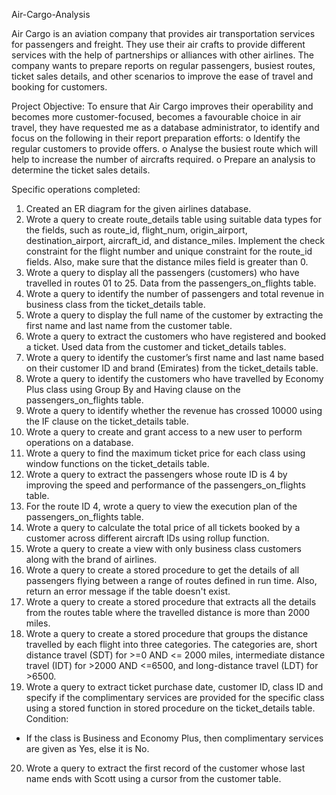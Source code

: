 Air-Cargo-Analysis

Air Cargo is an aviation company that provides air transportation services for passengers and freight. They use their air crafts to provide different services with the help of partnerships or alliances with other airlines. The company wants to prepare reports on regular passengers, busiest routes, ticket sales details, and other scenarios to improve the ease of travel and booking for customers.

Project Objective:
To ensure that Air Cargo improves their operability and becomes more customer-focused, becomes a favourable choice in air travel, they have requested me as a database administrator, to identify and focus on the following in their report preparation efforts:
o	Identify the regular customers to provide offers.
o	Analyse the busiest route which will help to increase the number of aircrafts required. 
o	Prepare an analysis to determine the ticket sales details. 

Specific operations completed:
1.	Created an ER diagram for the given airlines database.
2.	Wrote a query to create route_details table using suitable data types for the fields, such as route_id, flight_num, origin_airport, destination_airport, aircraft_id, and distance_miles. Implement the check constraint for the flight number and unique constraint for the route_id fields. Also, make sure that the distance miles field is greater than 0.
3.	Wrote a query to display all the passengers (customers) who have travelled in routes 01 to 25. Data from the passengers_on_flights table.
4.	Wrote a query to identify the number of passengers and total revenue in business class from the ticket_details table.
5.	Wrote a query to display the full name of the customer by extracting the first name and last name from the customer table.
6.	Wrote a query to extract the customers who have registered and booked a ticket. Used data from the customer and ticket_details tables.
7.	Wrote a query to identify the customer’s first name and last name based on their customer ID and brand (Emirates) from the ticket_details table.
8.	Wrote a query to identify the customers who have travelled by Economy Plus class using Group By and Having clause on the passengers_on_flights table.
9.	Wrote a query to identify whether the revenue has crossed 10000 using the IF clause on the ticket_details table.
10.	Wrote a query to create and grant access to a new user to perform operations on a database.
11.	Wrote a query to find the maximum ticket price for each class using window functions on the ticket_details table.
12.	Wrote a query to extract the passengers whose route ID is 4 by improving the speed and performance of the passengers_on_flights table.
13.	For the route ID 4, wrote a query to view the execution plan of the passengers_on_flights table.
14.	Wrote a query to calculate the total price of all tickets booked by a customer across different aircraft IDs using rollup function.
15.	Wrote a query to create a view with only business class customers along with the brand of airlines.
16.	Wrote a query to create a stored procedure to get the details of all passengers flying between a range of routes defined in run time. Also, return an error message if the table doesn't exist.
17.	Wrote a query to create a stored procedure that extracts all the details from the routes table where the travelled distance is more than 2000 miles.
18.	Wrote a query to create a stored procedure that groups the distance travelled by each flight into three categories. The categories are, short distance travel (SDT) for >=0 AND <= 2000 miles, intermediate distance travel (IDT) for >2000 AND <=6500, and long-distance travel (LDT) for >6500.
19.	Wrote a query to extract ticket purchase date, customer ID, class ID and specify if the complimentary services are provided for the specific class using a stored function in stored procedure on the ticket_details table. Condition: 
- If the class is Business and Economy Plus, then complimentary services are given as Yes, else it is No.
20.	Wrote a query to extract the first record of the customer whose last name ends with Scott using a cursor from the customer table.





